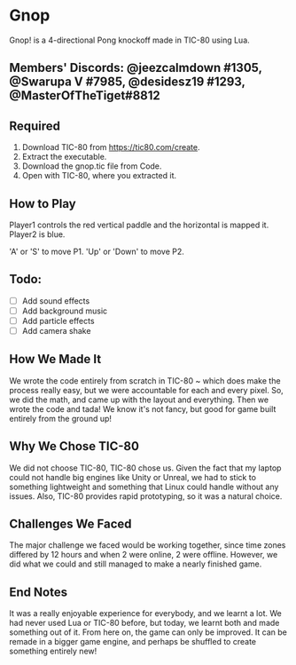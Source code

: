 # Gnop
Gnop! is a 4-directional Pong knockoff made in TIC-80 using Lua.

## Members' Discords: @jeezcalmdown #1305, @Swarupa V #7985, @desidesz19 #1293, @MasterOfTheTiget#8812

## Required
1. Download TIC-80 from https://tic80.com/create.
2. Extract the executable.
3. Download the gnop.tic file from Code.
4. Open with TIC-80, where you extracted it.

## How to Play
Player1 controls the red vertical paddle and the horizontal is mapped it.
Player2 is blue.

'A' or 'S' to move P1.
'Up' or 'Down' to move P2.

## Todo:
 - [ ] Add sound effects
 - [ ] Add background music
 - [ ] Add particle effects
 - [ ] Add camera shake
 
 ## How We Made It
 We wrote the code entirely from scratch in TIC-80 ~ which does make the process really easy,
 but we were accountable for each and every pixel. So, we did the math, and came up with the
 layout and everything. Then we wrote the code and tada! We know it's not fancy, but good for
 game built entirely from the ground up!
 
 ## Why We Chose TIC-80
 We did not choose TIC-80, TIC-80 chose us. Given the fact that my laptop could not handle big
 engines like Unity or Unreal, we had to stick to something lightweight and something that Linux
 could handle without any issues. Also, TIC-80 provides rapid prototyping, so it was a natural
 choice.
 
 ## Challenges We Faced
 The major challenge we faced would be working together, since time zones differed by 12 hours
 and when 2 were online, 2 were offline. However, we did what we could and still managed to make
 a nearly finished game.
 
 ## End Notes
 It was a really enjoyable experience for everybody, and we learnt a lot. We had never used Lua
 or TIC-80 before, but today, we learnt both and made something out of it. From here on, the game
 can only be improved. It can be remade in a bigger game engine, and perhaps be shuffled to create
 something entirely new!
